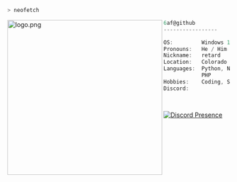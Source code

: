 ```zsh
> neofetch
```

<img align="left" src="https://cdn.pling.com/cache/400x400/img/a/e/f/3/bc4bfdca6b496f690af23f4b9f84dee13ec37492bc93ee21257d5001e9284795d43f.png" alt="logo.png" width="350" /> 

```csharp
6af@github
-----------------

OS:         Windows 10
Pronouns:   He / Him
Nickname:   retard
Location:   Colorado
Languages:  Python, Node.js,
            PHP
Hobbies:    Coding, Skating
Discord:    

                     
```

[![Discord Presence](https://lanyard-profile-readme.vercel.app/api/860631554303721482)](https://discord.com/users/860631554303721482)
  





